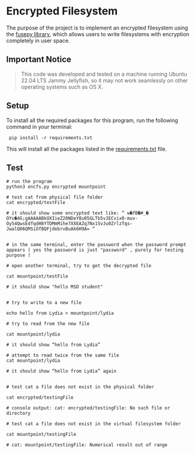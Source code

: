 # Encrypted Filesystem

The purpose of the project is to implement an encrypted filesystem using the [fusepy library](https://github.com/fusepy/fusepy), which allows users to write filesystems with encryption completely in user space. 

## Important Notice

> This code was developed and tested on a machine running Ubuntu 22.04 LTS Jammy Jellyfish, so it may not work seamlessly on other operating systems such as OS X.

## Setup

To install all the required packages for this program, run the following command in your terminal:

```shell
 pip install -r requirements.txt
```

This will install all the packages listed in the [requirements.txt](requirements.txt) file.

## Test

```shell
# run the program
python3 encfs.py encrypted mountpoint 

# test cat from physical file folder
cat encrypted/testFile

# it should show some encrypted text like: “ w�fB�#_� OYv�4G;gAAAAABkOXIieZ20NDeY8u05GLTb5vJECvix0-muv-Oy54QwsEdfqdH8YTDMmMihe7XXEAZq7Nx15vJu0ZrlzTqs-JwalQ06QMSiOfBQFjdebrvBuAk6H9A= “


# in the same terminal, enter the password when the password prompt appears ( yes the password is just "password" , purely for testing purpose )

# open another terminal, try to get the decrypted file

cat mountpoint/testFile 

# it should show "hello MSD student"


# try to write to a new file

echo hello from Lydia > mountpoint/lydia 

# try to read from the new file

cat mountpoint/lydia

# it should show “hello from Lydia”

# attempt to read twice from the same file
cat mountpoint/lydia

# it should show “hello from Lydia” again


# test cat a file does not exist in the physical folder

cat encrypted/testingFile

# console output: cat: encrypted/testingFile: No such file or directory

# test cat a file does not exist in the virtual filesystem folder

cat mountpoint/testingFile

# cat: mountpoint/testingFile: Numerical result out of range

```